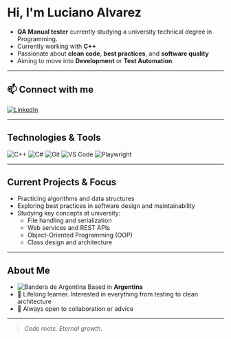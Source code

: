 # Hi, I'm Luciano Alvarez

- **QA Manual tester** currently studying a university technical degree in Programming.    
- Currently working with **C++**  
- Passionate about **clean code**, **best practices**, and **software quality**  
- Aiming to move into **Development** or **Test Automation**

---

## 📫 Connect with me

[![LinkedIn](https://img.shields.io/badge/LinkedIn-blue?logo=linkedin&style=for-the-badge)](https://www.linkedin.com/in/lucianoa-dev/)

---

## Technologies & Tools

![C++](https://img.shields.io/badge/C%2B%2B-00599C?style=flat&logo=c%2B%2B&logoColor=white)
![C#](https://img.shields.io/badge/C%23-239120?style=flat&logo=c-sharp&logoColor=white)
![Git](https://img.shields.io/badge/Git-F05032?style=flat&logo=git&logoColor=white)
![VS Code](https://img.shields.io/badge/VS%20Code-007ACC?style=flat&logo=visual-studio-code&logoColor=white)
![Playwright](https://img.shields.io/badge/Playwright-20232A?style=flat&logo=playwright&logoColor=white)

---

## Current Projects & Focus

- Practicing algorithms and data structures  
- Exploring best practices in software design and maintainability  
- Studying key concepts at university:
  - File handling and serialization
  - Web services and REST APIs
  - Object-Oriented Programming (OOP)
  - Class design and architecture

---

## About Me

- ![Bandera de Argentina](https://upload.wikimedia.org/wikipedia/commons/1/1a/Flag_of_Argentina.svg) Based in **Argentina**  
- 🌱 Lifelong learner. Interested in everything from testing to clean architecture  
- 💬 Always open to collaboration or advice  

---

> *Code roots. Eternal growth.*
